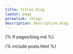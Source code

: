 ```yaml
---
title: titles.blog
layout: page
permalink: /blog/
description: description.blog
---
```


{% tf pages/blog.md %}

{% include posts.html %}
